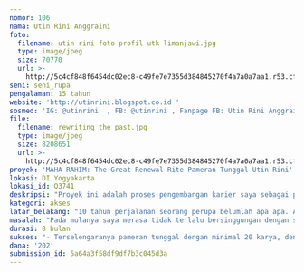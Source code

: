 ```yaml
---
nomor: 106
nama: Utin Rini Anggraini
foto:
  filename: utin rini foto profil utk limanjawi.jpg
  type: image/jpeg
  size: 70770
  url: >-
    http://5c4cf848f6454dc02ec8-c49fe7e7355d384845270f4a7a0a7aa1.r53.cf2.rackcdn.com/160419c6-62fe-4e00-9ef4-f436046bd86c/utin%20rini%20foto%20profil%20utk%20limanjawi.jpg
seni: seni_rupa
pengalaman: 15 tahun
website: 'http://utinrini.blogspot.co.id '
sosmed: 'IG: @utinrini  , FB: @utinrini , Fanpage FB: Utin Rini Anggraini'
file:
  filename: rewriting the past.jpg
  type: image/jpeg
  size: 8208651
  url: >-
    http://5c4cf848f6454dc02ec8-c49fe7e7355d384845270f4a7a0a7aa1.r53.cf2.rackcdn.com/dffef4ba-f4e1-4298-b2fb-94f8140745af/rewriting%20the%20past.jpg
proyek: 'MAHA RAHIM: The Great Renewal Rite Pameran Tunggal Utin Rini'
lokasi: DI Yogyakarta
lokasi_id: Q3741
deskripsi: "Proyek ini adalah proses pengembangan karier saya sebagai perupa.\r\nProses pengembangan karier ini meliputi:\r\n-\tRiset dan pengembangan disain karya.\r\n-\tProduksi karya-karya.\r\n-\tPameran tunggal.\r\n-\tPromosi dan publikasi.\r\n"
kategori: akses
latar_belakang: "10 tahun perjalanan seorang perupa belumlah apa apa. Apalagi sebagai perempuan, saya pernah beberapa kali mengalami jeda berkarya, terutama selepas melahirkan. Setelah melahirkan anak kedua di tahun 2007, saya memulai membuat karya karya lukisan dan mengikuti pameran. 15 tahun perjalanan seorang perupa belumlah apa apa. Apalagi sebagai perempuan, saya pernah beberapa kali mengalami jeda berkarya, terutama selepas melahirkan. Saya menghitung awal karier saya sebagai perupa adalah pada tahun 2002, pada saat saya mendapat kesempatan menjadi menjadi 100 seniman yang terpilih mengikuti Phillip Moris Art Award. Karya-karya saya sebelum menikah adalah menggunakan media seni grafis terutama teknik etsa. Setelah melahirkan anak pertama di tahun 2004, saya mengalami jeda berkarya karena kesibukan merawat bayi. Hal tersebut berlanjut hingga kelahiran anak kedua saya di tahun 2006. Pada tahun 2007 saya kembali aktif berkarya dengan menggunakan media lukisan cat akrilik, yang lebih aman dikerjakan di rumah. \r\nSaya mengalami hambatan berkarya kembali pada tahun 2010, ketika anak-anak membutuhkan perhatian lebih karena bersekolah. Hal tersebut membuat saya sampai hari ini belum pernah pameran tunggal, sebuah aktivitas yang saya dambakan sebagai seorang perupa.\r\n"
masalah: "Pada mulanya saya merasa tidak terlalu bersinggungan dengan soal keperempuanan. Bahkan saya menghindari label sebagai seniman perempuan yang sering dijadikan permakluman dalam dunia seni rupa Indonesia yang didominasi oleh laki-laki. Karya saya dahulu lebih mempersoalkan tentang diri saya. Dalam periode “Great Asian and Sensuality” karya saya mengangkat keinginan saya untuk mendobrak hal-hal yang dianggap tabu dalam masyarakat. Dalam posisi saya sekarang, tema perempuan itu ternyata tidak bisa saya hindari, sebagai seorang ibu dan perempuan. Karya saya sekarang merupakan bagian dari pernyataan saya mengenai perempuan dengan menggunakan pengalaman dan pemahaman saya.\r\nProyek ini saya gunakan untuk menampilkan perkembangan karya saya terkini yang secara filosofis menghubungkan antara rahim perempuan, alam, masalalu, dan masakini. Saya akan meriset mengenai warisan kebijaksanaan masa lalu tentang perempuan, terutama mengenai pengobatan, makanan, dan reproduksi."
durasi: 8 bulan
sukses: "- Terselengaranya pameran tunggal dengan minimal 20 karya, dengan sistem kuratorial, presentasi, promosi, dan publikasi yang dikerjakan secara profesional.\r\n- Dikunjungi oleh 1.500 orang\r\n- Mendapat liputan dari media nasional"
dana: '202'
submission_id: 5a64a3f58df9df7b3c045d3a
---
```

